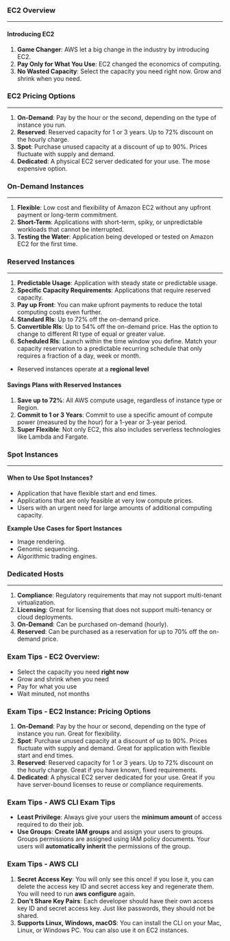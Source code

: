 ### EC2 Overview

___

#### Introducing EC2

1. **Game Changer**: AWS let a big change in the industry by introducing EC2.
2. **Pay Only for What You Use**: EC2 changed the economics of computing.
3. **No Wasted Capacity**: Select the capacity you need right now. Grow and shrink when you need.

### EC2 Pricing Options

___

1. **On-Demand**: Pay by the hour or the second, depending on the type of instance you run.
2. **Reserved**: Reserved capacity for 1 or 3 years. Up to 72% discount on the hourly charge.
3. **Spot**: Purchase unused capacity at a discount of up to 90%. Prices fluctuate with supply and demand.
4. **Dedicated**: A physical EC2 server dedicated for your use. The mose expensive option.

### On-Demand Instances

___

1. **Flexible**: Low cost and flexibility of Amazon EC2 without any upfront payment or long-term commitment.
2. **Short-Term**: Applications with short-term, spiky, or unpredictable workloads that cannot be interrupted.
3. **Testing the Water**: Application being developed or tested on Amazon EC2 for the first time.

### Reserved Instances

___

1. **Predictable Usage**: Application with steady state or predictable usage.
2. **Specific Capacity Requirements**: Applications that require reserved capacity.
3. **Pay up Front**: You can make upfront payments to reduce the total computing costs even further.
4. **Standard Rls**: Up to 72% off the on-demand price.
5. **Convertible Rls**: Up to 54% off the on-demand price. Has the option to change to different Rl type of equal or
   greater value.
6. **Scheduled Rls**: Launch within the time window you define. Match your capacity reservation to a predictable
   recurring schedule that only requires a fraction of a day, week or month.

* Reserved instances operate at a **regional level**

#### Savings Plans with Reserved Instances

1. **Save up to 72%**: All AWS compute usage, regardless of instance type or Region.
2. **Commit to 1 or 3 Years**: Commit to use a specific amount of compute power (measured by the hour) for a 1-year or
   3-year period.
3. **Super Flexible**: Not only EC2, this also includes serverless technologies like Lambda and Fargate.

### Spot Instances

___

#### When to Use Spot Instances?

* Application that have flexible start and end times.
* Applications that are only feasible at very low compute prices.
* Users with an urgent need for large amounts of additional computing capacity.

**Example Use Cases for Sport Instances**<br>

* Image rendering.
* Genomic sequencing.
* Algorithmic trading engines.

### Dedicated Hosts

___

1. **Compliance**: Regulatory requirements that may not support multi-tenant virtualization.
2. **Licensing**: Great for licensing that does not support multi-tenancy or cloud deployments.
3. **On-Demand**: Can be purchased on-demand (hourly).
4. **Reserved**: Can be purchased as a reservation for up to 70% off the on-demand price.

### Exam Tips - EC2 Overview:

* Select the capacity you need **right now**
* Grow and shrink when you need
* Pay for what you use
* Wait minuted, not months

### Exam Tips - EC2 Instance: Pricing Options

1. **On-Demand**: Pay by the hour or second, depending on the type of instance you run. Great for flexibility.
2. **Spot**: Purchase unused capacity at a discount of up to 90%. Prices fluctuate with supply and demand. Great for
   application with flexible start and end times.
3. **Reserved**: Reserved capacity for 1 or 3 years. Up to 72% discount on the hourly charge. Great if you have known,
   fixed requirements.
4. **Dedicated**: A physical EC2 server dedicated for your use. Great if you have server-bound licenses to reuse or
   compliance requirements.

### Exam Tips - AWS CLI Exam Tips

* **Least Privilege**: Always give your users the **minimum amount** of access required to do their job.
* **Use Groups**: **Create IAM groups** and assign your users to groups. Groups permissions are assigned using IAM
  policy documents. Your users will **automatically inherit** the permissions of the group.

### Exam Tips - AWS CLI

1. **Secret Access Key**: You will only see this once! if you lose it, you can delete the access key ID and secret
   access key
   and regenerate them. You will need to run **aws configure** again.
2. **Don't Share Key Pairs**: Each developer should have their own access key ID and secret access key. Just like
   passwords, they should not be shared.
3. **Supports Linux, Windows, macOS**: You can install the CLI on your Mac, Linux, or Windows PC. You can also use it on
   EC2 instances.